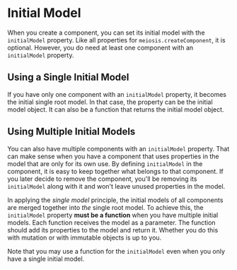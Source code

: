 # Initial Model

When you create a component, you can set its initial model with the `initialModel` property. Like all properties for `meiosis.createComponent`, it is optional. However, you do need at least one component with an `initialModel` property.

## Using a Single Initial Model

If you have only one component with an `initialModel` property, it becomes the initial single root model. In that case, the property can be the initial model object. It can also be a function that returns the initial model object.

## Using Multiple Initial Models

You can also have multiple components with an `initialModel` property. That can make sense when you have a component that uses properties in the model that are only for its own use. By defining `initialModel` in the component, it is easy to keep together what belongs to that component. If you later decide to remove the component, you'll be removing its `initialModel` along with it and won't leave unused properties in the model.

In applying the *single model* principle, the initial models of all components are merged together into *the* single root model. To achieve this, the `initialModel` property **must be a function** when you have multiple initial models. Each function receives the model as a parameter. The function should add its properties to the model and return it. Whether you do this with mutation or with immutable objects is up to you.

Note that you may use a function for the `initialModel` even when you only have a single initial model.
